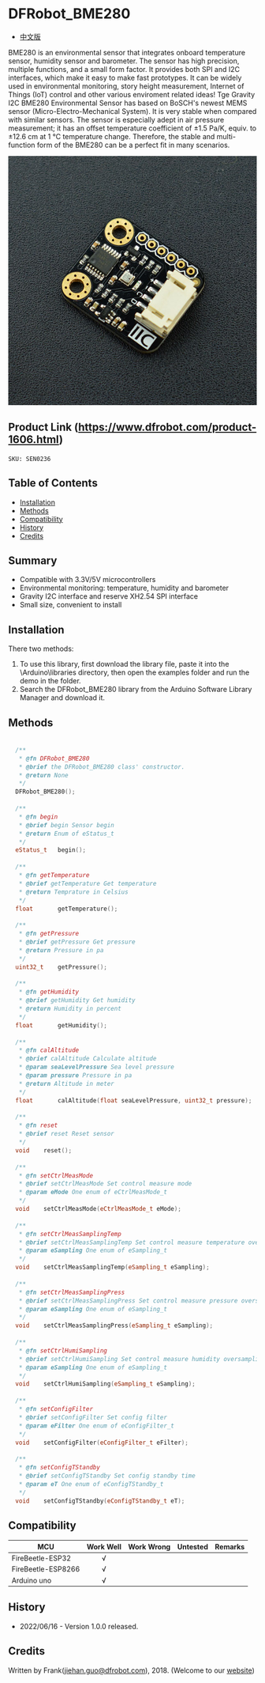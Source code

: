 # DFRobot_BME280
* [中文版](./README_CN.md)

BME280 is an environmental sensor that integrates onboard temperature sensor, humidity sensor and barometer. The sensor has high precision, multiple functions, and a small form factor. It provides both SPI and I2C interfaces, which make it easy to make fast prototypes. It can be widely used in environmental monitoring, story height measurement, Internet of Things (IoT) control and other various enviroment related ideas! Tge Gravity I2C BME280 Environmental Sensor has based on BoSCH's newest MEMS sensor (Micro-Electro-Mechanical System). It is very stable when compared with similar sensors. The sensor is especially adept in air pressure measurement; it has an offset temperature coefficient of ±1.5 Pa/K, equiv. to ±12.6 cm at 1 °C temperature change. Therefore, the stable and multi-function form of the BME280 can be a perfect fit in many scenarios.

![Product Photo Show](./resources/images/BME280.png)


## Product Link (https://www.dfrobot.com/product-1606.html)
    SKU: SEN0236


## Table of Contents

* [Installation](#installation)
* [Methods](#methods)
* [Compatibility](#compatibility)
* [History](#history)
* [Credits](#credits)


## Summary

- Compatible with 3.3V/5V microcontrollers
- Environmental monitoring: temperature, humidity and barometer
- Gravity I2C interface and reserve XH2.54 SPI interface
- Small size, convenient to install


## Installation

There two methods:

1. To use this library, first download the library file, paste it into the \Arduino\libraries directory, then open the examples folder and run the demo in the folder.
2. Search the DFRobot_BME280 library from the Arduino Software Library Manager and download it.


## Methods

```C++

  /**
   * @fn DFRobot_BME280
   * @brief the DFRobot_BME280 class' constructor.
   * @return None
   */
  DFRobot_BME280();

  /**
   * @fn begin
   * @brief begin Sensor begin
   * @return Enum of eStatus_t
   */
  eStatus_t   begin();

  /**
   * @fn getTemperature
   * @brief getTemperature Get temperature
   * @return Temprature in Celsius
   */
  float       getTemperature();

  /**
   * @fn getPressure
   * @brief getPressure Get pressure
   * @return Pressure in pa
   */
  uint32_t    getPressure();

  /**
   * @fn getHumidity
   * @brief getHumidity Get humidity
   * @return Humidity in percent
   */
  float       getHumidity();

  /**
   * @fn calAltitude
   * @brief calAltitude Calculate altitude
   * @param seaLevelPressure Sea level pressure
   * @param pressure Pressure in pa
   * @return Altitude in meter
   */
  float       calAltitude(float seaLevelPressure, uint32_t pressure);

  /**
   * @fn reset
   * @brief reset Reset sensor
   */
  void    reset();

  /**
   * @fn setCtrlMeasMode
   * @brief setCtrlMeasMode Set control measure mode
   * @param eMode One enum of eCtrlMeasMode_t
   */
  void    setCtrlMeasMode(eCtrlMeasMode_t eMode);

  /**
   * @fn setCtrlMeasSamplingTemp
   * @brief setCtrlMeasSamplingTemp Set control measure temperature oversampling
   * @param eSampling One enum of eSampling_t
   */
  void    setCtrlMeasSamplingTemp(eSampling_t eSampling);

  /**
   * @fn setCtrlMeasSamplingPress
   * @brief setCtrlMeasSamplingPress Set control measure pressure oversampling
   * @param eSampling One enum of eSampling_t
   */
  void    setCtrlMeasSamplingPress(eSampling_t eSampling);

  /**
   * @fn setCtrlHumiSampling
   * @brief setCtrlHumiSampling Set control measure humidity oversampling
   * @param eSampling One enum of eSampling_t
   */
  void    setCtrlHumiSampling(eSampling_t eSampling);

  /**
   * @fn setConfigFilter
   * @brief setConfigFilter Set config filter
   * @param eFilter One enum of eConfigFilter_t
   */
  void    setConfigFilter(eConfigFilter_t eFilter);

  /**
   * @fn setConfigTStandby
   * @brief setConfigTStandby Set config standby time
   * @param eT One enum of eConfigTStandby_t
   */
  void    setConfigTStandby(eConfigTStandby_t eT);

```


## Compatibility

MCU                | Work Well | Work Wrong | Untested  | Remarks
------------------ | :----------: | :----------: | :---------: | -----
FireBeetle-ESP32  |      √       |             |            | 
FireBeetle-ESP8266  |      √       |             |            | 
Arduino uno |       √      |             |            | 


## History

- 2022/06/16 - Version 1.0.0 released.


## Credits

Written by Frank(jiehan.guo@dfrobot.com), 2018. (Welcome to our [website](https://www.dfrobot.com/))

